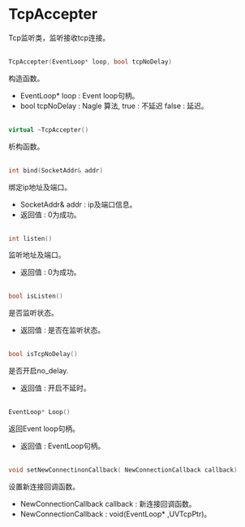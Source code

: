 # TcpAccepter
Tcp监听类，监听接收tcp连接。
<br></br>
```C++
TcpAccepter(EventLoop* loop, bool tcpNoDelay)
```
构造函数。
* EventLoop* loop : Event loop句柄。
* bool tcpNoDelay :  Nagle 算法, true : 不延迟 false : 延迟。
<br></br>
```C++
virtual ~TcpAccepter()
```
析构函数。
<br></br>
```C++
int bind(SocketAddr& addr)
```
绑定ip地址及端口。
* SocketAddr& addr : ip及端口信息。
* 返回值 : 0为成功。
<br></br>
```C++
int listen()
```
监听地址及端口。
* 返回值 : 0为成功。
<br></br>
```C++
bool isListen()
```
是否监听状态。
* 返回值 : 是否在监听状态。
<br></br>
```C++
bool isTcpNoDelay()
```
是否开启no_delay.
* 返回值 : 开启不延时。
<br></br>
```C++
EventLoop* Loop()
```
返回Event loop句柄。
* 返回值 : EventLoop句柄。
<br></br>
```C++
void setNewConnectinonCallback( NewConnectionCallback callback)
```
设置新连接回调函数。
* NewConnectionCallback callback : 新连接回调函数。
* NewConnectionCallback : void(EventLoop* ,UVTcpPtr)。